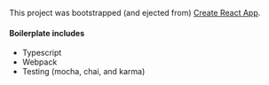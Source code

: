 This project was bootstrapped (and ejected from) [Create React App](https://github.com/facebook/create-react-app).

#### Boilerplate includes
- Typescript
- Webpack
- Testing (mocha, chai, and karma)